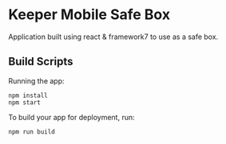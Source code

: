 # Keeper Mobile Safe Box
Application built using react & framework7 to use as a safe box.

## Build Scripts

Running the app:

```
npm install
npm start
```

To build your app for deployment, run:

```
npm run build
```
